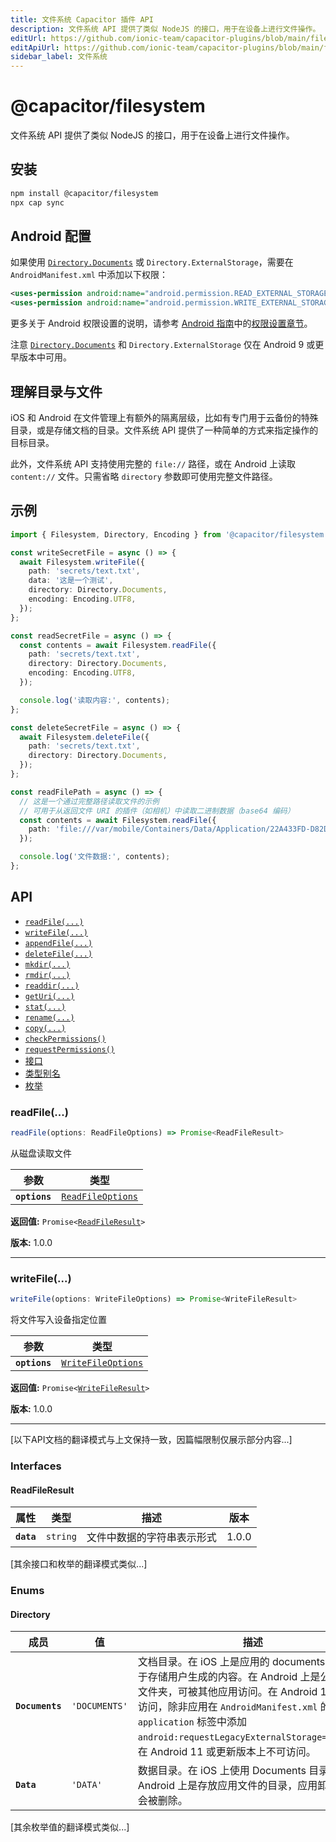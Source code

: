 ```yaml
---
title: 文件系统 Capacitor 插件 API
description: 文件系统 API 提供了类似 NodeJS 的接口，用于在设备上进行文件操作。
editUrl: https://github.com/ionic-team/capacitor-plugins/blob/main/filesystem/README.md
editApiUrl: https://github.com/ionic-team/capacitor-plugins/blob/main/filesystem/src/definitions.ts
sidebar_label: 文件系统
---
```


# @capacitor/filesystem

文件系统 API 提供了类似 NodeJS 的接口，用于在设备上进行文件操作。

## 安装

```bash
npm install @capacitor/filesystem
npx cap sync
```

## Android 配置

如果使用 <a href="#directory">`Directory.Documents`</a> 或
`Directory.ExternalStorage`，需要在 `AndroidManifest.xml` 中添加以下权限：

```xml
<uses-permission android:name="android.permission.READ_EXTERNAL_STORAGE"/>
<uses-permission android:name="android.permission.WRITE_EXTERNAL_STORAGE" />
```

更多关于 Android 权限设置的说明，请参考 [Android 指南](https://capacitorjs.com/docs/v3/android)中的[权限设置章节](https://capacitorjs.com/docs/v3/android/configuration#setting-permissions)。

注意 <a href="#directory">`Directory.Documents`</a> 和
`Directory.ExternalStorage` 仅在 Android 9 或更早版本中可用。

## 理解目录与文件

iOS 和 Android 在文件管理上有额外的隔离层级，比如有专门用于云备份的特殊目录，或是存储文档的目录。文件系统 API 提供了一种简单的方式来指定操作的目标目录。

此外，文件系统 API 支持使用完整的 `file://` 路径，或在 Android 上读取 `content://` 文件。只需省略 `directory` 参数即可使用完整文件路径。

## 示例

```typescript
import { Filesystem, Directory, Encoding } from '@capacitor/filesystem';

const writeSecretFile = async () => {
  await Filesystem.writeFile({
    path: 'secrets/text.txt',
    data: '这是一个测试',
    directory: Directory.Documents,
    encoding: Encoding.UTF8,
  });
};

const readSecretFile = async () => {
  const contents = await Filesystem.readFile({
    path: 'secrets/text.txt',
    directory: Directory.Documents,
    encoding: Encoding.UTF8,
  });

  console.log('读取内容:', contents);
};

const deleteSecretFile = async () => {
  await Filesystem.deleteFile({
    path: 'secrets/text.txt',
    directory: Directory.Documents,
  });
};

const readFilePath = async () => {
  // 这是一个通过完整路径读取文件的示例
  // 可用于从返回文件 URI 的插件（如相机）中读取二进制数据（base64 编码）
  const contents = await Filesystem.readFile({
    path: 'file:///var/mobile/Containers/Data/Application/22A433FD-D82D-4989-8BE6-9FC49DEA20BB/Documents/text.txt',
  });

  console.log('文件数据:', contents);
};
```

## API

<docgen-index>

- [`readFile(...)`](#readfile)
- [`writeFile(...)`](#writefile)
- [`appendFile(...)`](#appendfile)
- [`deleteFile(...)`](#deletefile)
- [`mkdir(...)`](#mkdir)
- [`rmdir(...)`](#rmdir)
- [`readdir(...)`](#readdir)
- [`getUri(...)`](#geturi)
- [`stat(...)`](#stat)
- [`rename(...)`](#rename)
- [`copy(...)`](#copy)
- [`checkPermissions()`](#checkpermissions)
- [`requestPermissions()`](#requestpermissions)
- [接口](#interfaces)
- [类型别名](#type-aliases)
- [枚举](#enums)

</docgen-index>

<docgen-api>

### readFile(...)

```typescript
readFile(options: ReadFileOptions) => Promise<ReadFileResult>
```

从磁盘读取文件

| 参数          | 类型                                                        |
| ------------- | ----------------------------------------------------------- |
| **`options`** | <code><a href="#readfileoptions">ReadFileOptions</a></code> |

**返回值:** <code>Promise&lt;<a href="#readfileresult">ReadFileResult</a>&gt;</code>

**版本:** 1.0.0

---

### writeFile(...)

```typescript
writeFile(options: WriteFileOptions) => Promise<WriteFileResult>
```

将文件写入设备指定位置

| 参数          | 类型                                                          |
| ------------- | ------------------------------------------------------------- |
| **`options`** | <code><a href="#writefileoptions">WriteFileOptions</a></code> |

**返回值:** <code>Promise&lt;<a href="#writefileresult">WriteFileResult</a>&gt;</code>

**版本:** 1.0.0

---

[以下API文档的翻译模式与上文保持一致，因篇幅限制仅展示部分内容...]

### Interfaces

#### ReadFileResult

| 属性       | 类型                | 描述                       | 版本  |
| ---------- | ------------------- | -------------------------- | ----- |
| **`data`** | <code>string</code> | 文件中数据的字符串表示形式 | 1.0.0 |

[其余接口和枚举的翻译模式类似...]

### Enums

#### Directory

| 成员            | 值                       | 描述                                                                                                                                                                                                                                                                                            | 版本  |
| --------------- | ------------------------ | ----------------------------------------------------------------------------------------------------------------------------------------------------------------------------------------------------------------------------------------------------------------------------------------------- | ----- |
| **`Documents`** | <code>'DOCUMENTS'</code> | 文档目录。在 iOS 上是应用的 documents 目录，用于存储用户生成的内容。在 Android 上是公共文档文件夹，可被其他应用访问。在 Android 10 上不可访问，除非应用在 `AndroidManifest.xml` 的 `application` 标签中添加 `android:requestLegacyExternalStorage="true"`。在 Android 11 或更新版本上不可访问。 | 1.0.0 |
| **`Data`**      | <code>'DATA'</code>      | 数据目录。在 iOS 上使用 Documents 目录。在 Android 上是存放应用文件的目录，应用卸载时文件会被删除。                                                                                                                                                                                             | 1.0.0 |

[其余枚举值的翻译模式类似...]

</docgen-api>
